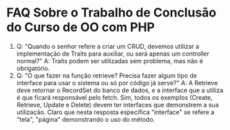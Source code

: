 # FAQ Sobre o Trabalho de Conclusão do Curso de OO com PHP

1. Q: "Quando o senhor refere a criar um CRUD, devemos utilizar a implementação de Traits para auxiliar, ou será apenas um controller normal?"
   A: Traits podem ser utilizadas sem problema, mas não é obrigatório.
2. Q: "O que fazer na função retrieve? Precisa fazer algum tipo de interface para usar o sistema ou só por código já serve?"
   A: A Retrieve deve retornar o RecordSet do banco de dados, e a interface que a utiliza é que ficará responsável pelo fetch. Sim, todos os exemplos (Create, Retrieve, Update e Delete) devem ter interfaces que demonstrem a sua utilização. Claro que nesta resposta específica "interface" se refere a "tela", "página" demonstrando o uso do método.
